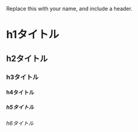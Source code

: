 Replace this with your name, and include a header.

# h1タイトル

## h2タイトル

### h3タイトル

#### h4タイトル

##### h5タイトル

###### h6タイトル
